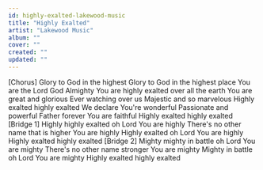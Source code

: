 ```yaml
---
id: highly-exalted-lakewood-music
title: "Highly Exalted"
artist: "Lakewood Music"
album: ""
cover: ""
created: ""
updated: ""
---
```


[Chorus]
Glory to God in the highest
Glory to God in the highest place
You are the Lord God Almighty
You are highly exalted over all the earth
You are great and glorious
Ever watching over us
Majestic and so marvelous
Highly exalted highly exalted
We declare You're wonderful
Passionate and powerful
Father forever You are faithful
Highly exalted highly exalted
[Bridge 1]
Highly highly exalted oh Lord
You are highly
There's no other name that is higher
You are highly
Highly exalted oh Lord
You are highly
Highly exalted highly exalted
[Bridge 2]
Mighty mighty in battle oh Lord
You are mighty
There's no other name stronger
You are mighty
Mighty in battle oh Lord
You are mighty
Highly exalted highly exalted